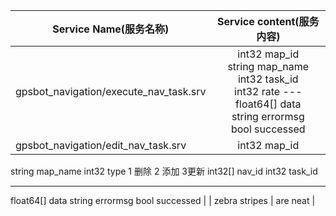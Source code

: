 | Service Name(服务名称)       |Service content(服务内容)        |
| ------------- |:-------------:|
| gpsbot_navigation/execute_nav_task.srv      | int32 map_id</br> string map_name </br>int32 task_id</br> int32 rate ---float64[] data </br>  string errormsg</br>bool successed |
| gpsbot_navigation/edit_nav_task.srv     | int32 map_id
string map_name
int32 type  1 删除 2 添加 3更新
int32[] nav_id
int32 task_id

---
float64[] data
string errormsg
bool successed      |
| zebra stripes | are neat      |
